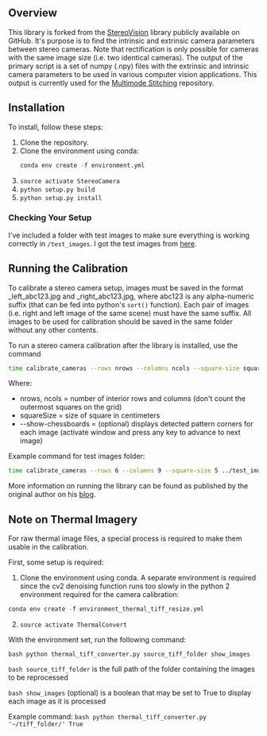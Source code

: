 ## Overview
This library is forked from the [StereoVision](https://github.com/erget/StereoVision) library publicly available on GitHub. It's purpose is to find the intrinsic and extrinsic camera parameters between stereo cameras. Note that rectification is only possible for cameras with the same image size (i.e. two identical cameras). The output of the primary script is a set of numpy (.npy) files with the extrinsic and intrinsic camera parameters to be used in various computer vision applications. This output is currently used for the [Multimode Stitching](https://github.com/kespry/MultimodeStitching) repository.

## Installation
To install, follow these steps:

 1. Clone the repository.
 2. Clone the environment using conda:
 	```python
 	conda env create -f environment.yml
 	```
 3. ```source activate StereoCamera```
 4. ```python setup.py build```
 5. ```python setup.py install```

### Checking Your Setup
I've included a folder with test images to make sure everything is working correctly in ```/test_images```. I got the test images from [here](https://github.com/sourishg/stereo-calibration/tree/master/calib_imgs).

## Running the Calibration
To calibrate a stereo camera setup, images must be saved in the format _left_abc123.jpg and _right_abc123.jpg, where abc123 is any alpha-numeric suffix (that can be fed into python's ```sort()``` function). Each pair of images (i.e. right and left image of the same scene) must have the same suffix. All images to be used for calibration should be saved in the same folder without any other contents.

To run a stereo camera calibration after the library is installed, use the command

```bash
time calibrate_cameras --rows nrows --columns ncols --square-size squareSize --show-chessboards inputImageFolder outputResultsFolder
```

Where:
 * nrows, ncols = number of interior rows and columns (don't count the outermost squares on the grid)
 * squareSize = size of square in centimeters
 * --show-chessboards = (optional) displays detected pattern corners for each image (activate window and press any key to advance to next image)

Example command for test images folder:
```bash
time calibrate_cameras --rows 6 --columns 9 --square-size 5 ../test_images/3/ ../test_images/test_set_3_results/
```
More information on running the library can be found as published by the original author on his [blog](https://erget.wordpress.com/2014/02/28/calibrating-a-stereo-pair-with-python/).

## Note on Thermal Imagery
For raw thermal image files, a special process is required to make them usable in the calibration.

First, some setup is required:
 1. Clone the environment using conda. A separate environment is required since the cv2 denoising function runs too slowly in the python 2   environment required for the camera calibration:
  ```python
  conda env create -f environment_thermal_tiff_resize.yml
  ```
 2. ```source activate ThermalConvert```
 
With the environment set, run the following command:

```bash python thermal_tiff_converter.py source_tiff_folder show_images```
 
```bash source_tiff_folder``` is the full path of the folder containing the images to be reprocessed

```bash show_images``` (optional) is a boolean that may be set to True to display each image as it is processed
 
Example command:
```bash python thermal_tiff_converter.py '~/tiff_folder/' True```
